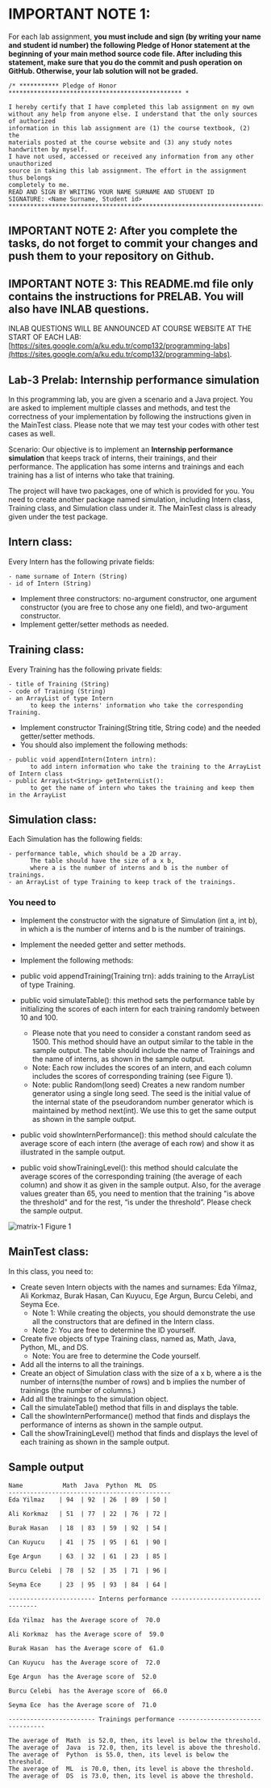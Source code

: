 # IMPORTANT NOTE 1:
For each lab assignment, **you must include and sign (by writing your name and student id number) the following Pledge of Honor statement at 
the beginning of your main method source code file. After including this statement, make sure that you do the commit and push operation on GitHub. Otherwise, 
your lab solution will not be graded.**

```
/* *********** Pledge of Honor ************************************************ *

I hereby certify that I have completed this lab assignment on my own
without any help from anyone else. I understand that the only sources of authorized
information in this lab assignment are (1) the course textbook, (2) the
materials posted at the course website and (3) any study notes handwritten by myself.
I have not used, accessed or received any information from any other unauthorized
source in taking this lab assignment. The effort in the assignment thus belongs
completely to me.
READ AND SIGN BY WRITING YOUR NAME SURNAME AND STUDENT ID
SIGNATURE: <Name Surname, Student id>
********************************************************************************/
```
## IMPORTANT NOTE 2: After you complete the tasks, do not forget to commit your changes and push them to your repository on Github.

## IMPORTANT NOTE 3: This README.md file only contains the instructions for PRELAB. You will also have INLAB questions.

INLAB QUESTIONS WILL BE ANNOUNCED AT COURSE WEBSITE AT THE START OF EACH LAB: [https://sites.google.com/a/ku.edu.tr/comp132/programming-labs](https://sites.google.com/a/ku.edu.tr/comp132/programming-labs).

## Lab-3 Prelab: Internship performance simulation



In this programming lab, you are given a scenario and a Java project. You are asked to implement multiple classes and methods, and test the correctness of your implementation by following the instructions given in the MainTest class. Please note that we may test your codes with other test cases as well.

Scenario: Our objective is to implement an **Internship performance simulation** that keeps track of interns, their trainings, and their performance. The application has some interns and trainings and each training has a list of interns who take that training.

The project will have two packages, one of which is provided for you. You need to create another package named simulation, including Intern class, Training class, and Simulation class under it. The MainTest class is already given under the test package.

## Intern class:
Every Intern has the following private fields: 

```
- name surname of Intern (String)
- id of Intern (String)
```

- Implement three constructors: no-argument constructor, one argument constructor (you are free to chose any one field), and two-argument constructor.
- Implement getter/setter methods as needed.

## Training class:
Every Training has the following private fields:
```
- title of Training (String)
- code of Training (String)
- an ArrayList of type Intern 
      to keep the interns' information who take the corresponding Training.
```

- Implement constructor Training(String title, String code) and the needed getter/setter methods.
- You should also implement the following methods:

```
- public void appendIntern(Intern intrn): 
      to add intern information who take the training to the ArrayList of Intern class
- public ArrayList<String> getInternList(): 
      to get the name of intern who takes the training and keep them in the ArrayList
```

## Simulation class:
Each Simulation has the following fields:
```
- performance table, which should be a 2D array. 
      The table should have the size of a x b, 
      where a is the number of interns and b is the number of trainings.
- an ArrayList of type Training to keep track of the trainings.
```

### You need to 


- Implement the constructor with the signature of  Simulation (int a, int b), 
    in which a is the number of interns and b is the number of trainings. 
- Implement the needed getter and setter methods.
- Implement the following methods:



- public void appendTraining(Training trn): adds training to the ArrayList of type Training. 
- public void simulateTable(): this method sets the performance table by initializing the scores of each intern for 
   each training randomly between 10 and 100. 

    - Please note that you need to consider a constant random seed as 1500. This method should have an output similar to the table in the sample output. The table should include the name of Trainings and the name of interns, as shown in the sample output.
    - Note: Each row includes the scores of an intern, and each column includes the scores of corresponding training (see Figure 1).
    - Note: public Random(long seed) Creates a new random number generator using a single long seed. The seed is the initial value of the internal state of the pseudorandom number generator which is maintained by method next(int). We use this to get the same output as shown in the sample output.



- public void showInternPerformance(): this method should calculate the average score of 
   each intern (the average of each row) and show it as illustrated in the sample output.
- public void showTrainingLevel(): this method should calculate the average scores of the corresponding 
   training (the average of each column) and show it as given in the sample output. 
   Also, for the average values greater than 65, you need to mention that the training "is above the threshold" and for 
   the rest, “is under the threshold”. Please check the sample output.


![matrix-1](https://files.catbox.moe/7k2dyq.jpg)
                                                             Figure 1
                                                             
## MainTest class:

In this class, you need to:
- Create seven Intern objects with the names and surnames: 
     Eda Yilmaz, Ali Korkmaz, Burak Hasan, Can Kuyucu, Ege Argun, Burcu Celebi, and Seyma Ece.
    - Note 1: While creating the objects, you should demonstrate the use all the constructors that are defined in the Intern class. 
    - Note 2: You are free to determine the ID yourself.
- Create five objects of type Training class, named as, Math, Java, Python, ML, and DS.
    - Note: You are free to determine the Code yourself.
- Add all the interns to all the trainings. 
- Create an object of Simulation class with the size of a x b, where a is the number of 
    interns(the number of rows) and b implies the number of trainings (the number of columns.)
- Add all the trainings to the simulation object.
- Call the simulateTable() method that fills in and displays the table. 
- Call the showInternPerformance() method that finds and displays the performance of interns as shown in the sample output.
- Call the showTrainingLevel() method that finds and displays the level of each training as shown in the sample output.

## Sample output

```
Name           Math  Java  Python  ML  DS   
---------------------------------------------
Eda Yilmaz    | 94  | 92  | 26  | 89  | 50 | 

Ali Korkmaz   | 51  | 77  | 22  | 76  | 72 | 

Burak Hasan   | 18  | 83  | 59  | 92  | 54 | 

Can Kuyucu    | 41  | 75  | 95  | 61  | 90 | 

Ege Argun     | 63  | 32  | 61  | 23  | 85 | 

Burcu Celebi  | 78  | 52  | 35  | 71  | 96 | 

Seyma Ece     | 23  | 95  | 93  | 84  | 64 | 

------------------------ Interns performance ---------------------------------

Eda Yilmaz  has the Average score of  70.0

Ali Korkmaz  has the Average score of  59.0

Burak Hasan  has the Average score of  61.0

Can Kuyucu  has the Average score of  72.0

Ege Argun  has the Average score of  52.0

Burcu Celebi  has the Average score of  66.0

Seyma Ece  has the Average score of  71.0

------------------------ Trainings performance ---------------------------------

The average of  Math  is 52.0, then, its level is below the threshold.
The average of  Java  is 72.0, then, its level is above the threshold.
The average of  Python  is 55.0, then, its level is below the threshold.
The average of  ML  is 70.0, then, its level is above the threshold.
The average of  DS  is 73.0, then, its level is above the threshold.

```



